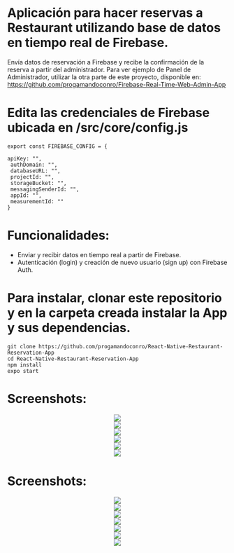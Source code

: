 # Aplicación para hacer reservas a Restaurant utilizando base de datos en tiempo real de Firebase. 

Envía datos de reservación a Firebase y recibe la confirmación de la reserva a partir del administrador. Para ver ejemplo de Panel de Administrador, utilizar la otra parte de este proyecto, disponible en:
https://github.com/progamandoconro/Firebase-Real-Time-Web-Admin-App 

# Edita las credenciales de Firebase ubicada en /src/core/config.js
 
    export const FIREBASE_CONFIG = {

    apiKey: "",
     authDomain: "",
     databaseURL: "",
     projectId: "",
     storageBucket: "",
     messagingSenderId: "",
     appId: "",
     measurementId: ""
    }

# Funcionalidades:

* Enviar y recibir datos en tiempo real a partir de Firebase.
* Autenticación (login) y creación de nuevo usuario (sign up) con Firebase Auth.

# Para instalar, clonar este repositorio y en la carpeta creada instalar la App y sus dependencias.

    git clone https://github.com/progamandoconro/React-Native-Restaurant-Reservation-App 
    cd React-Native-Restaurant-Reservation-App
    npm install
    expo start
    
# Screenshots:

<div style="text-align:center"><img src="https://github.com/progamandoconro/React-Native-Restaurant-Reservation-App/blob/postmortem/sample_pictures/Screenshot_2019-12-12-01-15-04.png " /></div>
<div style="text-align:center"><img src="https://github.com/progamandoconro/React-Native-Restaurant-Reservation-App/blob/postmortem/sample_pictures/Screenshot_2019-12-12-01-15-48.png " /></div>
<div style="text-align:center"><img src="https://github.com/progamandoconro/React-Native-Restaurant-Reservation-App/blob/postmortem/sample_pictures/Screenshot_2019-12-12-01-15-58.png " /></div>
<div style="text-align:center"><img src="https://github.com/progamandoconro/React-Native-Restaurant-Reservation-App/blob/postmortem/sample_pictures/Screenshot_2019-12-12-01-16-18.png " /></div>
<div style="text-align:center"><img src="https://github.com/progamandoconro/React-Native-Restaurant-Reservation-App/blob/postmortem/sample_pictures/Screenshot_2019-12-12-01-16-28.png " /></div>
<div style="text-align:center"><img src=" https://github.com/progamandoconro/React-Native-Restaurant-Reservation-App/blob/postmortem/sample_pictures/Screenshot_2019-12-12-01-16-54.png" /></div>
   
 
# Screenshots: 

<div style="text-align:center"><img src="https://github.com/progamandoconro/React-Native-Restaurant-Reservation-App/blob/postmortem/sample_pictures/Screenshot_2019-12-12-01-15-04.png " /></div>
<div style="text-align:center"><img src="https://github.com/progamandoconro/React-Native-Restaurant-Reservation-App/blob/postmortem/sample_pictures/Screenshot_2019-12-12-01-15-48.png " /></div>
<div style="text-align:center"><img src="https://github.com/progamandoconro/React-Native-Restaurant-Reservation-App/blob/postmortem/sample_pictures/Screenshot_2019-12-12-01-15-58.png " /></div>
<div style="text-align:center"><img src="https://github.com/progamandoconro/React-Native-Restaurant-Reservation-App/blob/postmortem/sample_pictures/Screenshot_2019-12-12-01-16-18.png " /></div>
<div style="text-align:center"><img src="https://github.com/progamandoconro/React-Native-Restaurant-Reservation-App/blob/postmortem/sample_pictures/Screenshot_2019-12-12-01-16-28.png " /></div>
<div style="text-align:center"><img src=" https://github.com/progamandoconro/React-Native-Restaurant-Reservation-App/blob/postmortem/sample_pictures/Screenshot_2019-12-12-01-16-54.png" /></div>
<div style="text-align:center"><img src=" https://github.com/progamandoconro/React-Native-Restaurant-Reservation-App/blob/postmortem/sample_pictures/Screenshot_2019-12-12-01-16-43.png" /></div>
